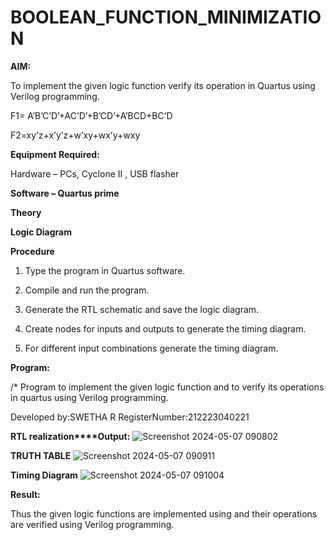 # BOOLEAN_FUNCTION_MINIMIZATION

**AIM:**

To implement the given logic function verify its operation in Quartus using Verilog programming.

F1= A’B’C’D’+AC’D’+B’CD’+A’BCD+BC’D 

F2=xy’z+x’y’z+w’xy+wx’y+wxy

**Equipment Required:**

Hardware – PCs, Cyclone II , USB flasher

**Software – Quartus prime**

**Theory**

**Logic Diagram**

**Procedure**

1.	Type the program in Quartus software.

2.	Compile and run the program.

3.	Generate the RTL schematic and save the logic diagram.

4.	Create nodes for inputs and outputs to generate the timing diagram.

5.	For different input combinations generate the timing diagram.


**Program:**

/* Program to implement the given logic function and to verify its operations in quartus using Verilog programming. 

Developed by:SWETHA R RegisterNumber:212223040221


**RTL realization****Output:**
![Screenshot 2024-05-07 090802](https://github.com/swetharangan/BOOLEAN_FUNCTION_MINIMIZATION/assets/163235949/0df5ac2a-e9db-498c-ae1f-449030f98d0b)

**TRUTH TABLE**
![Screenshot 2024-05-07 090911](https://github.com/swetharangan/BOOLEAN_FUNCTION_MINIMIZATION/assets/163235949/4e85db01-0d3a-43b2-97a6-0b8d7cce6687)

**Timing Diagram**
![Screenshot 2024-05-07 091004](https://github.com/swetharangan/BOOLEAN_FUNCTION_MINIMIZATION/assets/163235949/506e8338-29dd-431f-922c-9890ea235f26)


**Result:**

Thus the given logic functions are implemented using and their operations are verified using Verilog programming.

